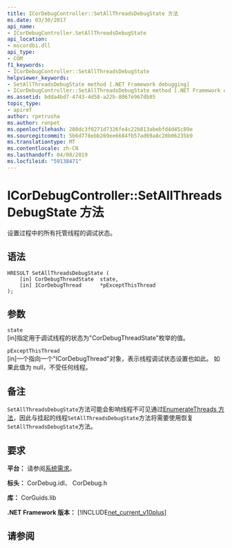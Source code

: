 ```yaml
---
title: ICorDebugController::SetAllThreadsDebugState 方法
ms.date: 03/30/2017
api_name:
- ICorDebugController.SetAllThreadsDebugState
api_location:
- mscordbi.dll
api_type:
- COM
f1_keywords:
- ICorDebugController::SetAllThreadsDebugState
helpviewer_keywords:
- SetAllThreadsDebugState method [.NET Framework debugging]
- ICorDebugController::SetAllThreadsDebugState method [.NET Framework debugging]
ms.assetid: bdda4bd7-4743-4d58-a22b-8067e967db95
topic_type:
- apiref
author: rpetrusha
ms.author: ronpet
ms.openlocfilehash: 280dc3f0271d7326fe4c22b813abebfd4d45c89e
ms.sourcegitcommit: 5b6d778ebb269ee6684fb57ad69a8c28b06235b9
ms.translationtype: MT
ms.contentlocale: zh-CN
ms.lasthandoff: 04/08/2019
ms.locfileid: "59138471"
---
```

# <a name="icordebugcontrollersetallthreadsdebugstate-method"></a>ICorDebugController::SetAllThreadsDebugState 方法
设置过程中的所有托管线程的调试状态。  
  
## <a name="syntax"></a>语法  
  
```  
HRESULT SetAllThreadsDebugState (  
    [in] CorDebugThreadState  state,  
    [in] ICorDebugThread      *pExceptThisThread  
);  
```  
  
## <a name="parameters"></a>参数  
 `state`  
 [in]指定用于调试线程的状态为"CorDebugThreadState"枚举的值。  
  
 `pExceptThisThread`  
 [in]一个指向一个"ICorDebugThread"对象，表示线程调试状态设置也如此。 如果此值为 null，不受任何线程。  
  
## <a name="remarks"></a>备注  
 `SetAllThreadsDebugState`方法可能会影响线程不可见通过[EnumerateThreads 方法](../../../../docs/framework/unmanaged-api/debugging/icordebugcontroller-enumeratethreads-method.md)，因此与挂起的线程`SetAllThreadsDebugState`方法将需要使用恢复`SetAllThreadsDebugState`方法。  
  
## <a name="requirements"></a>要求  
 **平台：** 请参阅[系统需求](../../../../docs/framework/get-started/system-requirements.md)。  
  
 **标头：** CorDebug.idl、 CorDebug.h  
  
 **库：** CorGuids.lib  
  
 **.NET Framework 版本：** [!INCLUDE[net_current_v10plus](../../../../includes/net-current-v10plus-md.md)]  
  
## <a name="see-also"></a>请参阅
